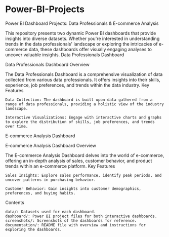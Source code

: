 # Power-BI-Projects
Power BI Dashboard Projects: Data Professionals & E-commerce Analysis

This repository presents two dynamic Power BI dashboards that provide insights into diverse datasets. Whether you're interested in understanding trends in the data professionals' landscape or exploring the intricacies of e-commerce data, these dashboards offer visually engaging analyses to uncover valuable insights.
Data Professionals Dashboard

Data Professionals Dashboard <!-- Replace with a screenshot of your dashboard -->
Overview

The Data Professionals Dashboard is a comprehensive visualization of data collected from various data professionals. It offers insights into their skills, experience, job preferences, and trends within the data industry.
Key Features

    Data Collection: The dashboard is built upon data gathered from a range of data professionals, providing a holistic view of the industry landscape.

    Interactive Visualizations: Engage with interactive charts and graphs to explore the distribution of skills, job preferences, and trends over time.

E-commerce Analysis Dashboard

E-commerce Analysis Dashboard <!-- Replace with a screenshot of your dashboard -->
Overview

The E-commerce Analysis Dashboard delves into the world of e-commerce, offering an in-depth analysis of sales, customer behavior, and product trends within an e-commerce platform.
Key Features

    Sales Insights: Explore sales performance, identify peak periods, and uncover patterns in purchasing behavior.

    Customer Behavior: Gain insights into customer demographics, preferences, and buying habits.

Contents

    data/: Datasets used for each dashboard.
    dashboard/: Power BI project files for both interactive dashboards.
    screenshots/: Screenshots of the dashboards for reference.
    documentation/: README file with overview and instructions for exploring the dashboards.
